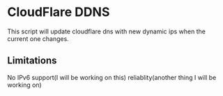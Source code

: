 # CloudFlare DDNS
This script will update cloudflare dns with new dynamic ips when the current one changes.


## Limitations
No IPv6 support(I will be working on this)
reliablity(another thing I will be working on)
